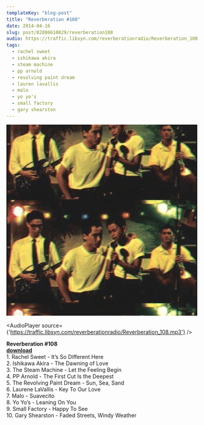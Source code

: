 ```yaml
---
templateKey: "blog-post"
title: "Reverberation #108"
date: 2014-04-16
slug: post/82886610829/reverberation108
audio: https://traffic.libsyn.com/reverberationradio/Reverberation_108.mp3
tags:
  - rachel sweet
  - ishikawa akira
  - steam machine
  - pp arnold
  - revolving paint dream
  - lauren lavallis
  - malo
  - yo yo's
  - small factory
  - gary shearston
---
```


![Reverberation #108](../images/b021c21d1ce75e7989039220b4a3b537a29fbb12e6c4b2130da54f8e65a3825b.jpg)

<AudioPlayer source={'https://traffic.libsyn.com/reverberationradio/Reverberation_108.mp3'} />

<p><strong>Reverberation #108</strong><br /><strong><a href="https://traffic.libsyn.com/reverberationradio/Reverberation_108.mp3" title="download" target="_blank">download</a></strong><br />1. Rachel Sweet - It&rsquo;s So Different Here<br />2. Ishikawa Akira - The Dawning of Love<br />3. The Steam Machine - Let the Feeling Begin<br />4. PP Arnold - The First Cut Is the Deepest<br />5. The Revolving Paint Dream - Sun, Sea, Sand<br />6. Laurene LaVallis - Key To Our Love<br />7. Malo - Suavecito<br />8. Yo Yo&rsquo;s - Leaning On You<br />9. Small Factory - Happy To See<br />10. Gary Shearston - Faded Streets, Windy Weather</p>
